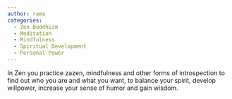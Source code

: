 ```yaml
---
author: rama
categories:
  - Zen Buddhism
  - Meditation
  - Mindfulness
  - Spiritual Development
  - Personal Power
---
```


In Zen you practice zazen, mindfulness and other forms of introspection to find out who you are and what you want, to balance your spirit, develop willpower, increase your sense of humor and gain wisdom.
